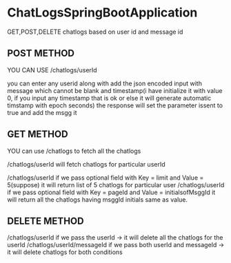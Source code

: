 # ChatLogsSpringBootApplication
GET,POST,DELETE chatlogs based on user id and message id

POST METHOD
------------

YOU CAN USE /chatlogs/userId

you can enter any userid along with add the json encoded input with message which cannot be blank and timestamp(i have initialize it with value 0, 
if you input any timestamp that is ok or else it will generate automatic timstamp with epoch seconds)
the response will set the parameter issent to true and add the msgg it 

GET METHOD
-----------

YOU can use /chatlogs    to fetch all the chatlogs

/chatlogs/userId will fetch chatlogs for particular userId

/chatlogs/userId if we pass optional field with Key = limit and Value = 5(suppose) it will return list of 5 chatlogs for particular user
/chatlogs/userId if we pass optional field with Key = pageId and Value = initialsofMsggId it will return all the chatlogs having msggId initials same as value.

DELETE METHOD
-------------

/chatlogs/userId  if we pass the userId -> it will delete all the chatlogs for the userId
/chatlogs/userId/messageId if we pass both userId and messageId -> it will delete chatlogs for both conditions
